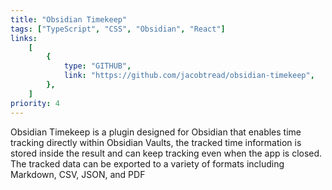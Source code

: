 ```yaml
---
title: "Obsidian Timekeep"
tags: ["TypeScript", "CSS", "Obsidian", "React"]
links:
    [
        {
            type: "GITHUB",
            link: "https://github.com/jacobtread/obsidian-timekeep",
        },
    ]
priority: 4
---
```


Obsidian Timekeep is a plugin designed for Obsidian that enables time tracking directly within Obsidian Vaults, the tracked time information is stored inside
the result and can keep tracking even when the app is closed. The tracked data can be exported to a variety of formats including Markdown, CSV, JSON, and PDF
